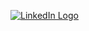 [ ![LinkedIn Logo](https://cdn-icons-png.flaticon.com/128/3536/3536505.png) ](https://www.linkedin.com/in/mohamad-abdo-maklad/)
